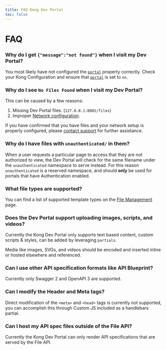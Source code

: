 ```yaml
---
title: FAQ Kong Dev Portal
toc: false
---
```


# FAQ

### Why do I get `{"message":"not found"}` when I visit my Dev Portal?

You most likely have not configured the [`portal`][property_portal] 
property correctly. Check your Kong Configuration and ensure that [`portal`][property_portal]
is set to `on`.

### Why do I see `No Files Found` when I visit my Dev Portal?

This can be caused by a few reasons:

1. Missing Dev Portal files. (`127.0.0.1:8001/files`)
1. Improper [Network configuration][configuration_network].

If you have confirmed that you have files and your network setup is properly
configured, please [contact support](mailto:support@konghq.com) for further assistance.


### Why do I have files with `unauthenticated/` in them?

When a user requests a particular page to access that they are not authorized to
view, the Dev Portal will check for the same filename under the `unauthenticated`
namespace to serve instead. For this reason `unauthenticated` is a reserved
namespace, and should **only** be used for portals that have Authentication
enabled.

### What file types are supported?

You can find a list of supported template types on the 
[File Management][file_types] page.

### Does the Dev Portal support uploading images, scripts, and videos?

Currently the Kong Dev Portal only supports text based content, custom 
scripts &amp; styles, can be added by leveraging `partials`.

Media like images, SVGs, and videos should be encoded and inserted inline or 
hosted elsewhere and referenced.

### Can I use other API specification formats like API Blueprint?

Currently only Swagger 2 and OpenAPI 3 are supported.

### Can I modify the Header and Meta tags? 

Direct modification of the `<meta>` and `<head>` tags is currently not supported, 
you can accomplish this through Custom JS included as a handlebars partial.

### Can I host my API spec files outside of the File API?

Currently the Kong Dev Portal can only render API specifications that are
served by the File API.

[file_types]: /enterprise/{{page.kong_version}}/developer-portal/management/file-management/
[property_portal]: /enterprise/{{page.kong_version}}/property-reference/#dev-portal
[configuration_network]: /enterprise/{{page.kong_version}}/developer-portal/configuration/networking
